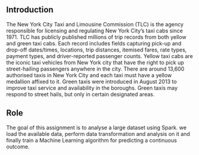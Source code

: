 ## Introduction
The New York City Taxi and Limousine Commission (TLC) is the agency responsible for licensing and regulating New York City’s taxi cabs since 1971. TLC has publicly published millions of trip records from both yellow and green taxi cabs.
Each record includes fields capturing pick-up and drop-off dates/times, locations, trip distances, itemised fares, rate types, payment types, and driver-reported passenger counts.
Yellow taxi cabs are the iconic taxi vehicles from New York city that have the right to pick up street-hailing passengers anywhere in the city. There are around 13,600 authorised taxis in New York City and each taxi must have a yellow medallion affixed to it.
Green taxis were introduced in August 2013 to improve taxi service and availability in the boroughs. Green taxis may respond to street hails, but only in certain designated areas.
## Role
The goal of this assignment is to analyse a large dataset using Spark. we load the available data, perform data transformation and analysis on it and finally train a Machine Learning algorithm for predicting a continuous outcome.
